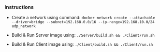  
### Instructions

* Create a network using command:
`docker network create --attachable --driver=bridge --subnet=192.168.0.0/16 --ip-range=192.168.10.0/24 udp_network`

* Build & Run Server image using:
`./Server/build.sh && ./Client/run.sh`

* Build & Run Client image using:
`./Client/build.sh && ./Client/run.sh`
